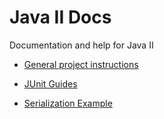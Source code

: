 # Java II Docs
Documentation and help for Java II

- [General project instructions](general-project-instructions/README.md)

- [JUnit Guides](junit/README.md)

- [Serialization Example](files/serialization-instructions.md)